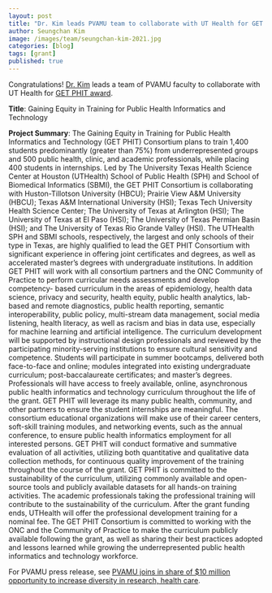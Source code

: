 ```yaml
---
layout: post
title: "Dr. Kim leads PVAMU team to collaborate with UT Health for GET PHIT award"
author: Seungchan Kim
image: /images/team/seungchan-kim-2021.jpg
categories: [blog]
tags: [grant]
published: true
---
```


Congratulations! [Dr. Kim](https://ccsb.pvamu.edu/team/seungchan-kim/) leads a team of PVAMU faculty to collaborate with UT Health for [GET PHIT award](https://www.uth.edu/news/story.htm?id=2d7a0385-46ca-47d0-be2d-5f9c84c103ed). 


**Title**: Gaining Equity in Training for Public Health Informatics and Technology


**Project Summary**: The Gaining Equity in Training for Public Health Informatics and Technology (GET PHIT) Consortium plans to train 1,400 students predominantly (greater than 75%) from underrepresented groups and 500 public health, clinic, and academic professionals, while placing 400 students in internships. Led by The University Texas Health Science Center at Houston (UTHealth) School of Public Health (SPH) and School of Biomedical Informatics (SBMI), the GET PHIT Consortium is collaborating with Huston-Tillotson University (HBCU); Prairie View A&M University (HBCU); Texas A&M International University (HSI); Texas Tech University Health Science Center; The University of Texas at Arlington (HSI); The University of Texas at El Paso (HSI); The University of Texas Permian Basin (HSI); and The University of Texas Rio Grande Valley (HSI). The UTHealth SPH and SBMI schools, respectively, the largest and only schools of their type in Texas, are highly qualified to lead the GET PHIT Consortium with significant experience in offering joint certificates and degrees, as well as accelerated master’s degrees with undergraduate institutions. In addition GET PHIT will work with all consortium partners  and the ONC Community of Practice to perform curricular needs assessments and develop competency- based curriculum in the areas of epidemiology, health data science, privacy and security, health equity, public health analytics, lab-based and remote diagnostics, public health reporting, semantic interoperability, public policy, multi-stream data management, social media listening, health literacy, as well as racism and bias in data use, especially for machine learning and artificial intelligence. The curriculum development will be supported by instructional design professionals and reviewed by the participating minority-serving institutions to ensure cultural sensitivity and competence. Students will participate in summer bootcamps, delivered both face-to-face and online; modules integrated into existing undergraduate curriculum; post-baccalaureate certificates; and master’s degrees. Professionals will have access to freely available, online, asynchronous public health informatics and technology curriculum throughout the life of the grant. GET PHIT will leverage its many public health, community, and other partners to ensure the student internships are meaningful. The consortium educational organizations will make use of their career centers, soft-skill training modules, and networking events, such as the annual conference, to ensure public health informatics employment for all interested persons. GET PHIT will conduct formative and summative evaluation of all activities, utilizing both quantitative and qualitative data collection methods, for continuous quality improvement of the training throughout the course of the grant. GET PHIT is committed to the sustainability of the curriculum, utilizing commonly available and open-source tools and publicly available datasets for all hands-on training activities. The academic professionals taking the professional training will contribute to the sustainability of the curriculum. After the grant funding ends, UTHealth will offer the professional development training for a nominal fee. The GET PHIT Consortium is committed to working with the ONC and the Community of Practice to make the curriculum publicly available following the grant, as well as sharing their best practices adopted and lessons learned while growing the underrepresented public health informatics and technology workforce.


For PVAMU press release, see [PVAMU joins in share of $10 million opportunity to increase diversity in research, health care](https://www.pvamu.edu/blog/pvamu-joins-in-share-of-10-million-opportunity-to-increase-diversity-in-research-health-care/).
